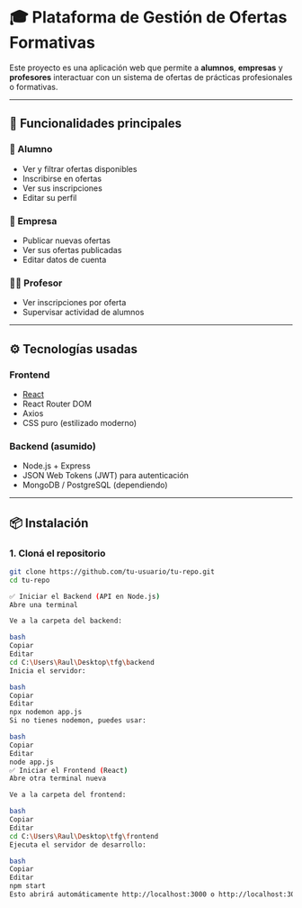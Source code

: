 # 🎓 Plataforma de Gestión de Ofertas Formativas

Este proyecto es una aplicación web que permite a **alumnos**, **empresas** y **profesores** interactuar con un sistema de ofertas de prácticas profesionales o formativas.

---

## 🚀 Funcionalidades principales

### 👤 Alumno
- Ver y filtrar ofertas disponibles
- Inscribirse en ofertas
- Ver sus inscripciones
- Editar su perfil

### 🏢 Empresa
- Publicar nuevas ofertas
- Ver sus ofertas publicadas
- Editar datos de cuenta

### 🧑‍🏫 Profesor
- Ver inscripciones por oferta
- Supervisar actividad de alumnos

---

## ⚙️ Tecnologías usadas

### Frontend
- [React](https://reactjs.org/)
- React Router DOM
- Axios
- CSS puro (estilizado moderno)

### Backend (asumido)
- Node.js + Express
- JSON Web Tokens (JWT) para autenticación
- MongoDB / PostgreSQL (dependiendo)

---

## 📦 Instalación

### 1. Cloná el repositorio
```bash
git clone https://github.com/tu-usuario/tu-repo.git
cd tu-repo

✅ Iniciar el Backend (API en Node.js)
Abre una terminal

Ve a la carpeta del backend:

bash
Copiar
Editar
cd C:\Users\Raul\Desktop\tfg\backend
Inicia el servidor:

bash
Copiar
Editar
npx nodemon app.js
Si no tienes nodemon, puedes usar:

bash
Copiar
Editar
node app.js
✅ Iniciar el Frontend (React)
Abre otra terminal nueva

Ve a la carpeta del frontend:

bash
Copiar
Editar
cd C:\Users\Raul\Desktop\tfg\frontend
Ejecuta el servidor de desarrollo:

bash
Copiar
Editar
npm start
Esto abrirá automáticamente http://localhost:3000 o http://localhost:3001 en tu navegador.
